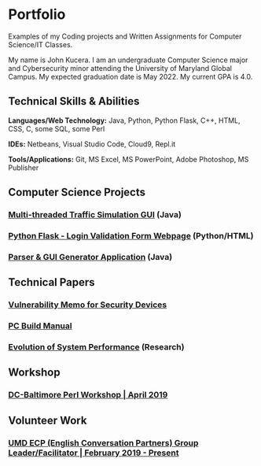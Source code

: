 # Portfolio
Examples of my Coding projects and Written Assignments for Computer Science/IT Classes.

My name is John Kucera. I am an undergraduate Computer Science major and Cybersecurity minor attending the University of Maryland Global Campus. My expected graduation date is May 2022. My current GPA is 4.0.

## Technical Skills & Abilities

**Languages/Web Technology:**
Java, Python, Python Flask, C++, HTML, CSS, C, some SQL, some Perl

**IDEs:**
Netbeans, Visual Studio Code, Cloud9, Repl.it

**Tools/Applications:**
Git, MS Excel, MS PowerPoint, Adobe Photoshop, MS Publisher

## Computer Science Projects

### [Multi-threaded Traffic Simulation GUI](./Multi-threadedTrafficSimulationGUI) (Java)

### [Python Flask - Login Validation Form Webpage](./LoginValidationWebpage) (Python/HTML)

### [Parser & GUI Generator Application](./Parser&GUIGenerator) (Java)

## Technical Papers

### [Vulnerability Memo for Security Devices](./VulnerabilityMemo.pdf)

### [PC Build Manual](./PCBuildManual.pdf)

### [Evolution of System Performance](./SystemPerformance-ResearchPaper.pdf) (Research)

## Workshop

### [DC-Baltimore Perl Workshop | April 2019](https://dcbpw.org/dcbpw2020/)

## Volunteer Work

### [UMD ECP (English Conversation Partners) Group Leader/Facilitator | February 2019 - Present](http://ecpumd.weebly.com/)
